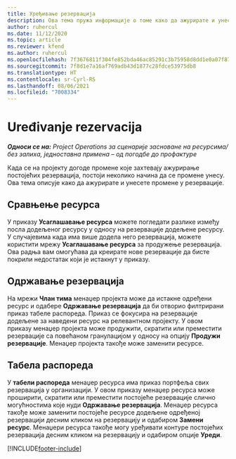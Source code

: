 ```yaml
---
title: Уређивање резервација
description: Ова тема пружа информације о томе како да ажурирате и унесете промене у резервације.
author: ruhercul
ms.date: 11/12/2020
ms.topic: article
ms.reviewer: kfend
ms.author: ruhercul
ms.openlocfilehash: 7f3676811f304fe852bda46ac85291c3b75958d8dd1e0a07f87c58ef5efe8738
ms.sourcegitcommit: 7f8d1e7a16af769adb43d1877c28fdce53975db8
ms.translationtype: HT
ms.contentlocale: sr-Cyrl-RS
ms.lasthandoff: 08/06/2021
ms.locfileid: "7008334"
---
```

# <a name="edit-bookings"></a>Uređivanje rezervacija

_**Односи се на:** Project Operations за сценарије засноване на ресурсима/без залиха, једноставна примена – од погодбе до профактуре_


Када се на пројекту догоде промене које захтевају ажурирање постојећих резервација, постоји неколико начина да се промене унесу. Ова тема описује како да ажурирате и унесете промене у резервације.

## <a name="resource-reconciliation"></a>Сравњење ресурса

У приказу **Усаглашавањe ресурса** можете погледати разлике између посла додељеног ресурсу у односу на резервације додељене ресурсу. У случајевима када има више додела него резервација, можете користити мрежу **Усаглашавањe ресурса** за продужење резервација. Ова радња вам омогућава да креирате нове резервације да бисте покрили недостатак који је истакнут у приказу.

## <a name="maintain-bookings"></a>Одржавање резервација

На мрежи **Члан тима** менаџер пројекта може да истакне одређени ресурс и одабере **Одржавање резервација** да би отворио филтрирани приказ табеле распореда. Приказ се фокусира на резервације додељене за наведени ресурс на релевантном пројекту. У овом приказу менаџер пројекта може продужити, скратити или преместити резервације са повећаном гранулацијом у односу на опцију **Продужи резервације**. Менаџер пројекта такође може заменити ресурсе.

## <a name="schedule-board"></a>Табела распореда

У **табели распореда** менаџер ресурса има приказ портфеља свих резервација у организацији. У овом приказу менаџер ресурса може проширити, скратити или преместити постојеће резервације слично могућностима које нуди **Одржавање резервација**. Менаџер ресурса такође може заменити постојеће ресурсе додељене одређеној резервацији десним кликом на резервацију и одабиром **Замени ресурс**. Менаџери ресурса такође могу уређивати контуре постојећих резервација десним кликом на резервацију и одабиром опције **Уреди**.


[!INCLUDE[footer-include](../includes/footer-banner.md)]